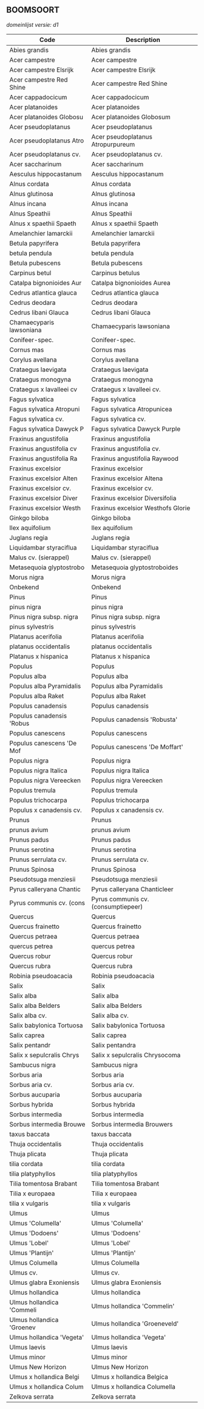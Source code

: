 ## BOOMSOORT

*domeinlijst versie: d1* 

 |Code |Description	|
|	---	|	---	|
| Abies grandis | Abies grandis |
| Acer campestre | Acer campestre |
| Acer campestre Elsrijk | Acer campestre Elsrijk |
| Acer campestre Red Shine | Acer campestre Red Shine |
| Acer cappadocicum | Acer cappadocicum |
| Acer platanoides | Acer platanoides |
| Acer platanoides Globosu | Acer platanoides Globosum |
| Acer pseudoplatanus | Acer pseudoplatanus |
| Acer pseudoplatanus Atro | Acer pseudoplatanus Atropurpureum |
| Acer pseudoplatanus cv. | Acer pseudoplatanus cv. |
| Acer saccharinum | Acer saccharinum |
| Aesculus hippocastanum | Aesculus hippocastanum |
| Alnus cordata | Alnus cordata |
| Alnus glutinosa | Alnus glutinosa |
| Alnus incana | Alnus incana |
| Alnus Speathii | Alnus Speathii |
| Alnus x spaethii Spaeth | Alnus x spaethii Spaeth |
| Amelanchier lamarckii | Amelanchier lamarckii |
| Betula papyrifera | Betula papyrifera |
| betula pendula | betula pendula |
| Betula pubescens | Betula pubescens |
| Carpinus betul | Carpinus betulus |
| Catalpa bignonioides Aur | Catalpa bignonioides Aurea |
| Cedrus atlantica glauca | Cedrus atlantica glauca |
| Cedrus deodara | Cedrus deodara |
| Cedrus libani Glauca | Cedrus libani Glauca |
| Chamaecyparis lawsoniana | Chamaecyparis lawsoniana |
| Conifeer-spec. | Conifeer-spec. |
| Cornus mas | Cornus mas |
| Corylus avellana | Corylus avellana |
| Crataegus laevigata | Crataegus laevigata |
| Crataegus monogyna | Crataegus monogyna |
| Crataegus x lavalleei cv | Crataegus x lavalleei cv. |
| Fagus sylvatica | Fagus sylvatica |
| Fagus sylvatica Atropuni | Fagus sylvatica Atropunicea |
| Fagus sylvatica cv. | Fagus sylvatica cv. |
| Fagus sylvatica Dawyck P | Fagus sylvatica Dawyck Purple |
| Fraxinus angustifolia | Fraxinus angustifolia |
| Fraxinus angustifolia cv | Fraxinus angustifolia cv. |
| Fraxinus angustifolia Ra | Fraxinus angustifolia Raywood |
| Fraxinus excelsior | Fraxinus excelsior |
| Fraxinus excelsior Alten | Fraxinus excelsior Altena |
| Fraxinus excelsior cv. | Fraxinus excelsior cv. |
| Fraxinus excelsior Diver | Fraxinus excelsior Diversifolia |
| Fraxinus excelsior Westh | Fraxinus excelsior Westhofs Glorie |
| Ginkgo biloba | Ginkgo biloba |
| Ilex aquifolium | Ilex aquifolium |
| Juglans regia | Juglans regia |
| Liquidambar styraciflua | Liquidambar styraciflua |
| Malus cv. (sierappel) | Malus cv. (sierappel) |
| Metasequoia glyptostrobo | Metasequoia glyptostroboides |
| Morus nigra | Morus nigra |
| Onbekend | Onbekend |
| Pinus | Pinus |
| pinus nigra | pinus nigra |
| Pinus nigra subsp. nigra | Pinus nigra subsp. nigra |
| pinus sylvestris | pinus sylvestris |
| Platanus acerifolia | Platanus acerifolia |
| platanus occidentalis | platanus occidentalis |
| Platanus x hispanica | Platanus x hispanica |
| Populus | Populus |
| Populus alba | Populus alba |
| Populus alba Pyramidalis | Populus alba Pyramidalis |
| Populus alba Raket | Populus alba Raket |
| Populus canadensis | Populus canadensis |
| Populus canadensis 'Robus | Populus canadensis 'Robusta' |
| Populus canescens | Populus canescens |
| Populus canescens 'De Mof | Populus canescens 'De Moffart' |
| Populus nigra | Populus nigra |
| Populus nigra Italica | Populus nigra Italica |
| Populus nigra Vereecken | Populus nigra Vereecken |
| Populus tremula | Populus tremula |
| Populus trichocarpa | Populus trichocarpa |
| Populus x canadensis cv. | Populus x canadensis cv. |
| Prunus | Prunus |
| prunus avium | prunus avium |
| Prunus padus | Prunus padus |
| Prunus serotina | Prunus serotina |
| Prunus serrulata cv. | Prunus serrulata cv. |
| Prunus Spinosa | Prunus Spinosa |
| Pseudotsuga menziesii | Pseudotsuga menziesii |
| Pyrus calleryana Chantic | Pyrus calleryana Chanticleer |
| Pyrus communis cv. (cons | Pyrus communis cv. (consumptiepeer) |
| Quercus | Quercus |
| Quercus frainetto | Quercus frainetto |
| Quercus petraea | Quercus petraea |
| quercus petrea | quercus petrea |
| Quercus robur | Quercus robur |
| Quercus rubra | Quercus rubra |
| Robinia pseudoacacia | Robinia pseudoacacia |
| Salix | Salix |
| Salix alba | Salix alba |
| Salix alba Belders | Salix alba Belders |
| Salix alba cv. | Salix alba cv. |
| Salix babylonica Tortuosa | Salix babylonica Tortuosa |
| Salix caprea | Salix caprea |
| Salix pentandr | Salix pentandra |
| Salix x sepulcralis Chrys | Salix x sepulcralis Chrysocoma |
| Sambucus nigra | Sambucus nigra |
| Sorbus aria | Sorbus aria |
| Sorbus aria cv. | Sorbus aria cv. |
| Sorbus aucuparia | Sorbus aucuparia |
| Sorbus hybrida | Sorbus hybrida |
| Sorbus intermedia | Sorbus intermedia |
| Sorbus intermedia Brouwe | Sorbus intermedia Brouwers |
| taxus baccata | taxus baccata |
| Thuja occidentalis | Thuja occidentalis |
| Thuja plicata | Thuja plicata |
| tilia cordata | tilia cordata |
| tilia platyphyllos | tilia platyphyllos |
| Tilia tomentosa Brabant | Tilia tomentosa Brabant |
| Tilia x europaea | Tilia x europaea |
| tilia x vulgaris | tilia x vulgaris |
| Ulmus | Ulmus |
| Ulmus 'Columella' | Ulmus 'Columella' |
| Ulmus 'Dodoens' | Ulmus 'Dodoens' |
| Ulmus 'Lobel' | Ulmus 'Lobel' |
| Ulmus 'Plantijn' | Ulmus 'Plantijn' |
| Ulmus Columella | Ulmus Columella |
| Ulmus cv. | Ulmus cv. |
| Ulmus glabra Exoniensis | Ulmus glabra Exoniensis |
| Ulmus hollandica | Ulmus hollandica |
| Ulmus hollandica 'Commeli | Ulmus hollandica 'Commelin' |
| Ulmus hollandica 'Groenev | Ulmus hollandica 'Groeneveld' |
| Ulmus hollandica 'Vegeta' | Ulmus hollandica 'Vegeta' |
| Ulmus laevis | Ulmus laevis |
| Ulmus minor | Ulmus minor |
| Ulmus New Horizon | Ulmus New Horizon |
| Ulmus x hollandica Belgi | Ulmus x hollandica Belgica |
| Ulmus x hollandica Colum | Ulmus x hollandica Columella |
| Zelkova serrata | Zelkova serrata |
